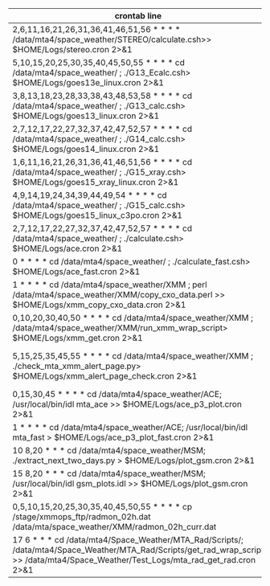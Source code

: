 

| crontab line | Active? | directories_referenced | Note | Input  | Output | scripts_run_1 | scripts_run_2 | scripts_run_3 |
| ------------ | ------- | ---------------------- | ---- | -----  | ------ | ------------- | ------------- | ------------- |
|2,6,11,16,21,26,31,36,41,46,51,56 * * * * /data/mta4/space_weather/STEREO/calculate.csh>> $HOME/Logs/stereo.cron 2>&1 | TRUE | SPACE_Wdir=/data/mta4/space_weather/STEREO,WEBdir=/data/mta4/www/RADIATION/STEREO2 | the script to copy data and plots from noaa site and update a web page | ftp://ftp.sec.noaa.gov/pub/lists/stereo/sta_impact_5m.txt,ftp://ftp.sec.noaa.gov/pub/lists/stereo/stb_impact_5m.txt,http://legacy-www.swpc.noaa.gov/stereo/data/impact_A_5m_7d.gif,http://legacy-www.swpc.noaa.gov/stereo/data/impact_B_5m_7d.gif | /data/mta4/space_weather/STEREO/stereoAdata,/data/mta4/space_weather/STEREO/stereoBdata,/data/mta4/www/RADIATION/STEREO2/stereo.html,/data/mta4/www/RADIATION/STEREO2/impact_A_5m_7d.gif,/data/mta4/www/RADIATION/STEREO2/impact_B_5m_7d.gif |  |  | |
|5,10,15,20,25,30,35,40,45,50,55 * * * *   cd /data/mta4/space_weather/ ; ./G13_Ecalc.csh> $HOME/Logs/goes13e_linux.cron 2>&1 | TRUE | SPACE_Wdir=/data/mta4/space_weather,WEBdir=/data/mta4/www | see input | http://services.swpc.noaa.gov/text/goes-particle-flux-primary.txt | /data/mta4/space_weather/G13Ereturned1,/data/mta4/space_weather/G13Ereturned,/data/mta4/space_weather/G13Edata,/data/mta4/www/elec_3d.gif,/data/mta4/www/G13E.html |  |  | 
|3,8,13,18,23,28,33,38,43,48,53,58 * * * * cd /data/mta4/space_weather/ ; ./G13_calc.csh> $HOME/Logs/goes13_linux.cron 2>&1 | TRUE | SPACE_Wdir=/data/mta4/space_weather,WEBdir=/data/mta4/www,(runs scripts),/home/mta/PERL,/home/arots/bin/axTime3 | see input | http://services.swpc.noaa.gov/text/goes-energetic-proton-flux-primary.txt | /data/mta4/space_weather/G13returned1,/data/mta4/space_weather/G13returned,/data/mta4/space_weather/G13data,/data/mta4/space_weather/G13tmp,/data/mta4/space_weather/G13imagename,/data/mta4/www/satenvBL.gif,/data/mta4/space_weather/G13tmp2,/data/mta4/space_weather/G13imagename2,/data/mta4/www/goes_pro_3d.gif,/data/mta4/www/goes_Xray.gif,/data/mta4/www/G13.html | G13_calc.csh->/data/mta4/space_weather/goes_hrc_proxy_viol.pl,/data/mta4/space_weather/G13_yellow_viol.pl |  | 
|2,7,12,17,22,27,32,37,42,47,52,57 * * * * cd /data/mta4/space_weather/ ; ./G14_calc.csh> $HOME/Logs/goes14_linux.cron 2>&1 | TRUE |  | could not find file |  |  |  |  | 
|1,6,11,16,21,26,31,36,41,46,51,56 * * * * cd /data/mta4/space_weather/ ; ./G15_xray.csh> $HOME/Logs/goes15_xray_linux.cron 2>&1 | TRUE | SPACE_Wdir=/data/mta4/space_weather,WEBdir=/data/mta4/www | see input | http://services.swpc.noaa.gov/text/goes-xray-flux-primary.txt | /data/mta4/space_weather/G14returned1,/data/mta4/space_weather/G14returned,/data/mta4/space_weather/G14data,/data/mta4/www/G15_xray.html |  |  | 
|4,9,14,19,24,34,39,44,49,54 * * * * cd /data/mta4/space_weather/ ; ./G15_calc.csh> $HOME/Logs/goes15_linux_c3po.cron 2>&1 | TRUE | SPACE_Wdir=/data/mta4/space_weather,WEBdir=/data/mta4/www,(runs scripts),/home/mta/PERL,/home/arots/bin/axTime3 | see input | http://services.swpc.noaa.gov/text/goes-energetic-proton-flux-secondary.txt | /data/mta4/space_weather/G15returned1,/data/mta4/space_weather/G15returned,/data/mta4/space_weather/G15data,/data/mta4/space_weather/G15tmp,/data/mta4/space_weather/G15imagename,/data/mta4/www/satenvBL.gif,/data/mta4/space_weather/G15tmp2,/data/mta4/space_weather/G15imagename2,/data/mta4/www/goes_pro_3d.gif,/data/mta4/www/goes_Xray.gif,/data/mta4/www/G15.html | G15_calc.csh->/data/mta4/space_weather/G15_yellow_viol.pl |  | 
|2,7,12,17,22,27,32,37,42,47,52,57 * * * * cd /data/mta4/space_weather/ ; ./calculate.csh> $HOME/Logs/ace.cron 2>&1 | TRUE | SPACE_Wdir=/data/mta4/space_weather,WEBdir=/data/mta4/www |  | ftp://ftp.sec.noaa.gov/pub/lists/ace/ace_epam_5m.txt | /data/mta4/space_weather/returned,/data/mta4/space_weather/lasthour,/data/mta4/space_weather/last45,/data/mta4/space_weather/ace_12h_archive,/data/mta4/space_weather/acedata,/data/mta4/www/Epam_7di.gif,/data/mta4/www/Epam_7d.gif,/data/mta4/www/mta_ace_plot.gif,/data/mta4/www/Epam_7di_P3.gif,/data/mta4/www/Mag_swe_7d.gif,/data/mta4/www/Mag_swe_7di.gif,/data/mta4/www/ace.html,/data/mta4/www/ace_i.html |  |  | 
|0 * * * * cd /data/mta4/space_weather/ ; ./calculate_fast.csh> $HOME/Logs/ace_fast.cron 2>&1 | TRUE | SPACE_Wdir=/data/mta4/space_weather,WEBdir=/data/mta4/www |  | ftp://ftp.sec.noaa.gov/pub/lists/ace/ace_epam_5m.txt,ftp://mussel.srl.caltech.edu/pub/ace/browse/EPAM/EPAM_quicklook.txt,/data/mta4/space_weather/returned_fast,/data/mta4/www/returned_fast_3d | /data/mta4/space_weather/lasthour_fast,/data/mta4/space_weather/last45_fast,/data/mta4/space_weather/acedata_fast,/data/mta4/space_weather/fast.archive,/data/mta4/www/Epam_7di.gif,/data/mta4/www/Epam_7d.gif,/data/mta4/www/mta_ace_plot.gif,/data/mta4/www/Epam_7di_P3.gif,/data/mta4/www/Mag_swe_7d.gif,/data/mta4/www/Mag_swe_7di.gif,/data/mta4/www/wingkp.gif,/data/mta4/www/wingkp_i.gif,/data/mta4/www/ace_fast.html |  |  | 
|1 * * * *  cd /data/mta4/space_weather/XMM ; perl /data/mta4/space_weather/XMM/copy_cxo_data.perl >> $HOME/Logs/xmm_copy_cxo_data.cron 2>&1 | TRUE | input | copy and modify cxo.gsme_in_re data and xmm.gsme_in_Re | /data/mta4/proj/rac/ops/ephem/TLE/cxo.gsme_in_Re,/data/mta4/proj/rac/ops/ephem/TLE/xmm.gsme_in_Re | /data/mta4/space_weather/XMM/cxo.gsme_in_Re,/data/mta4/space_weather/XMM/xmm.gsme_in_Re |  |  | 
|0,10,20,30,40,50 * * * * cd /data/mta4/space_weather/XMM ;  /data/mta4/space_weather/XMM/run_xmm_wrap_script> $HOME/Logs/xmm_get.cron 2>&1 | TRUE | (runs scripts),/home/mta/IDL,commands: crmreg_cxo,crmreg_xmm(may need additional files to compile) | sets environment | /data/mta4/space_weather/XMM/run_xmm_main_script,/stage/xmmops_ftp/radmon_02h_curr.dat |  | run_xmm_wrap_script->/data/mta4/space_weather/XMM/run_xmm_main_script | run_xmm_main_script->run_xmm.perl | run_xmm.perl->crmreg_cxo,crmreg_xmm
|5,15,25,35,45,55 * * * * cd /data/mta4/space_weather/XMM ; ./check_mta_xmm_alert_page.py> $HOME/Logs/xmm_alert_page_check.cron 2>&1 | TRUE | /data/mta/Script/Python_script2.7/dir_list_py,/pool1/mta_XMM_alert | check the latest count Il count rate and xmm orbital altitude and send out warning if mta_XMM_alert file does not exist. | /data/mta4/proj/rac/ops/ephem/TLE/xmm.spctrk,/data/mta4/space_weather/XMM/xmm.archive,/data/mta4/space_weather/XMM/alt_trip_records | /data/mta4/space_weather/XMM/alt_trip_records,/pool1/mta_XMM_alert |  |  | 
|0,15,30,45 * * * * cd /data/mta4/space_weather/ACE; /usr/local/bin/idl mta_ace >> $HOME/Logs/ace_p3_plot.cron 2>&1 | TRUE |  | ace p3 restimated trend plot | /data/mta4/proj/rac/ops/ACE/ace.archive,/data/mta4/space_weather/ACE/ace_7day.archive | /data/mta4/space_weather/ACE/ace_7day.archive,/data/mta4/www/mta_ace_plot_P3.gif | mta_ace.pro->mta_plot_ace_p3.pro |  | 
|1 * * * * cd /data/mta4/space_weather/ACE; /usr/local/bin/idl mta_fast > $HOME/Logs/ace_p3_plot_fast.cron 2>&1 | TRUE |  | plots  | /data/mta4/space_weather/fast.archive | /data/mta4/www/mta_ace_plot_fast.gif | mta_fast.pro->mta_plot_ace_fast.pro |  | 
|10 8,20 * * * cd /data/mta4/space_weather/MSM; ./extract_next_two_days.py         > $HOME/Logs/plot_gsm.cron 2>&1 | TRUE |  |  | /proj/rac/ops/ephem/PE.EPH.gsme_in_Re | /data/mta4/space_weather/MSM/gs_data_2_day |  |  | 
|15 8,20 * * * cd /data/mta4/space_weather/MSM; /usr/local/bin/idl  gsm_plots.idl >> $HOME/Logs/plot_gsm.cron 2>&1 | TRUE | (runs scripts),wwwdir = '/data/mta4/www/RADIATION/' | http://cxc.cfa.harvard.edu/mta/orbit.html (top two plots) | /data/mta4/space_weather/MSM/gs_data_2_day,/data/mta4/space_weather/MSM/FluxImageColorKey.gif,/proj/rac/ops/ephem/GSE.gif,/proj/rac/ops/ephem/GSM.gif | /data/mta4/www/RADIATION/GSEORBIT.gif,/data/mta4/www/RADIATION/GSMORBIT.gif | gsm_plots.idl->/data/mta4/space_weather/MSM/gsm_plots |  | 
|0,5,10,15,20,25,30,35,40,45,50,55 * * * * cp /stage/xmmops_ftp/radmon_02h.dat /data/mta/space_weather/XMM/radmon_02h_curr.dat | TRUE |  | copy docs |  |  |  |  | 
|17 6 * * *  cd /data/mta4/Space_Weather/MTA_Rad/Scripts/; /data/mta4/Space_Weather/MTA_Rad/Scripts/get_rad_wrap_script >> /data/mta4/Space_Weather/Test_Logs/mta_rad_get_rad.cron 2>&1 | TRUE |  | extract several radiation related data for trending plots |  | Data/longterm/ace_data.txt,Data/goes_data.txt,ephsca.fits,/data/mta4/Space_Weather/MTA_Rad/Data/cti_data.txt | get_rad_wrap_script->get_rad_main_script | get_rad_main_script->get_radiation_data.py | 
